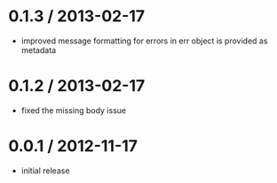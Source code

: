 0.1.3 / 2013-02-17
==================

  * improved message formatting for errors in err object is provided as metadata

0.1.2 / 2013-02-17
==================

  * fixed the missing body issue

0.0.1 / 2012-11-17
==================

  * initial release
